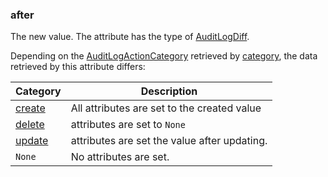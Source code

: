 ### after [](https://discordpy.readthedocs.io/en/v1.7.3/api.html#discord.AuditLogChanges.after)

The new value. The attribute has the type of [AuditLogDiff](discord/Audit%20Log%20Data/AuditLogDiff/AuditLogDiff).

Depending on the [AuditLogActionCategory](discord/Enumerations/AuditLogActionCategory) retrieved by [category](discord/Audit%20Log%20Data/AuditLogEntry/category), the data retrieved by this attribute differs:

Category | Description
--- | ---
[create](discord/Enumerations/AuditLogActionCategory#create) | All attributes are set to the created value
[delete](discord/Enumerations/AuditLogActionCategory#delete) |  attributes are set to `None` 
[update](discord/Enumerations/AuditLogActionCategory#update) |  attributes are set the value after updating. 
`None` | No attributes are set.

